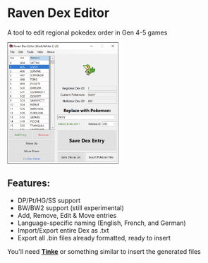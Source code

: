 # Raven Dex Editor

A tool to edit regional pokedex order in Gen 4-5 games

<img src="RDE1.1.png" width=50% height=50%>

## Features:
* DP/Pt/HG/SS support
* BW/BW2 support (still experimental)
* Add, Remove, Edit & Move entries
* Language-specific naming (English, French, and German)
* Import/Export entire Dex as .txt
* Export all .bin files already formatted, ready to insert

You'll need **[Tinke](https://github.com/pleonex/tinke)** or something similar to insert the generated files





